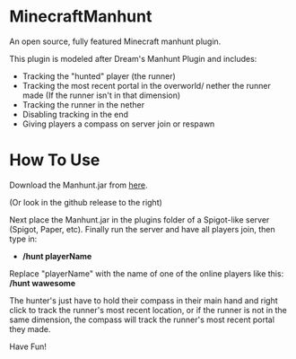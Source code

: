 # MinecraftManhunt
An open source, fully featured Minecraft manhunt plugin.

This plugin is modeled after Dream's Manhunt Plugin and includes:
- Tracking the "hunted" player (the runner)
- Tracking the most recent portal in the overworld/ nether the runner made (If the runner isn't in that dimension)
- Tracking the runner in the nether
- Disabling tracking in the end
- Giving players a compass on server join or respawn

# How To Use
Download the Manhunt.jar from [here](https://github.com/wawesomeNOGUI/MinecraftManhunt/releases/download/1.13/Manhunt.jar). 

(Or look in the github release to the right)

Next place the Manhunt.jar in the plugins folder of a Spigot-like server (Spigot, Paper, etc).
Finally run the server and have all players join, then type in: 
- **/hunt playerName**

Replace "playerName" with the name of one of the online players like this: **/hunt wawesome**

The hunter's just have to hold their compass in their main hand and right click to track the runner's most recent location, or if the runner is not in the same dimension, the compass will track the runner's most recent portal they made.

Have Fun!
